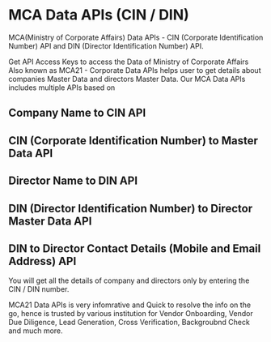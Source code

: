 # MCA Data APIs (CIN / DIN)
MCA(Ministry of Corporate Affairs) Data APIs - CIN (Corporate Identification Number) API and DIN (Director Identification Number) API.

Get API Access Keys to access the Data of Ministry of Corporate Affairs Also known as MCA21 - Corporate Data APIs helps user to get details about companies Master Data and directors Master Data. Our MCA Data APIs includes multiple APIs based on 
## Company Name to CIN API
## CIN (Corporate Identification Number) to Master Data API
## Director Name to DIN API
## DIN (Director Identification Number) to Director Master Data API
## DIN to Director Contact Details (Mobile and Email Address) API

You will get all the details of company and directors only by entering the CIN / DIN number.

MCA21 Data APIs is very infomrative and Quick to resolve the info on the go, hence is trusted by various institution for Vendor Onboarding, Vendor Due Diligence, Lead Generation, Cross Verification, Backgroubnd Check and much more. 


